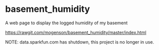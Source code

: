 # basement_humidity
A web page to display the logged humidity of my basement

https://rawgit.com/mogenson/basement_humidity/master/index.html

NOTE: data.sparkfun.com has shutdown, this project is no longer in use.
